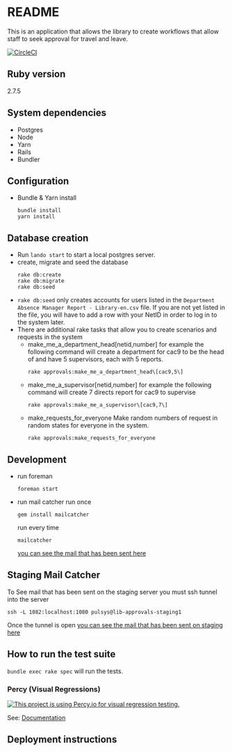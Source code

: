 # README

This is an application that allows the library to create workflows that allow staff to seek approval for travel and leave. 

[![CircleCI](https://circleci.com/gh/pulibrary/approvals.svg?style=svg)](https://circleci.com/gh/pulibrary/approvals)

## Ruby version

  2.7.5

## System dependencies

   * Postgres
   * Node
   * Yarn
   * Rails
   * Bundler

## Configuration

   * Bundle & Yarn install
     ```
     bundle install
     yarn install
     ```
   
## Database creation

   * Run `lando start` to start a local postgres server.
   * create, migrate and seed the database
     ```
     rake db:create 
     rake db:migrate
     rake db:seed
     ```
   * `rake db:seed` only creates accounts for users listed in the `Department Absence Manager Report - Library-en.csv` file.  If you are not yet listed in the file, you will have to add a row with your NetID in order to log
   in to the system later.
   * There are additional rake tasks that allow you to create scenarios and requests in the system
     * make_me_a_department_head\[netid,number\]
        for example the following command will create a department for cac9 to be the head of and have 5 supervisors, each with 5 reports.
       ```
       rake approvals:make_me_a_department_head\[cac9,5\]
       ```
     * make_me_a_supervisor\[netid,number\]
       for example the following command will create 7 directs report for cac9 to supervise
       ```
       rake approvals:make_me_a_supervisor\[cac9,7\]
       ```
     * make_requests_for_everyone
       Make random numbers of request in random states for everyone in the system.
       ```
       rake approvals:make_requests_for_everyone
       ```
    

## Development

   * run foreman
     ```
     foreman start
     ```
   * run mail catcher
     run once 
     ```
     gem install mailcatcher
     ```
     run every time
     ```
     mailcatcher
     ```
   
     [you can see the mail that has been sent here]( http://localhost:1080/)
     
## Staging Mail Catcher
  To See mail that has been sent on the staging server you must ssh tunnel into the server
  ```
  ssh -L 1082:localhost:1080 pulsys@lib-approvals-staging1
  ```
  Once the tunnel is open [you can see the mail that has been sent on staging here]( http://localhost:1082/)
     
## How to run the test suite

`bundle exec rake spec` will run the tests.

### Percy (Visual Regressions)

[![This project is using Percy.io for visual regression testing.](https://percy.io/static/images/percy-badge.svg)](https://percy.io/Princeton-University-Library/approvals)

See: [Documentation](https://docs.percy.io/docs/capybara)

## Deployment instructions


